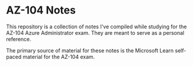 # AZ-104 Notes

This repository is a collection of notes I've compiled while studying for the AZ-104 Azure Administrator exam. They are meant to serve as a personal reference.

The primary source of material for these notes is the Microsoft Learn self-paced material for the AZ-104 exam.
